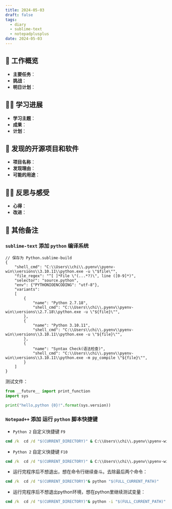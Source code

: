 ```yaml
---
title: 2024-05-03
draft: false
tags:
  - diary
  - sublime-text
  - notepadplusplus
date: 2024-05-03
---
```


## 🏢 工作概览

- **主要任务**：
- **挑战**：
- **明日计划**：

## 👨‍💻 学习进展

- **学习主题**：
- **成果**：
- **计划**：

## 🧐 发现的开源项目和软件

- **项目名称**：
- **发现理由**：
- **可能的用途**：

## 🧘‍♂️ 反思与感受

- **心得**：
- **改进**：

## 📝 其他备注

### `sublime-text` 添加 `python` 编译系统

```
// 保存为 Python.sublime-build
{
	"shell_cmd": "C:\\Users\\chi\\.pyenv\\pyenv-win\\versions\\3.10.11\\python.exe -u \"$file\"",
	"file_regex": "^[ ]*File \"(...*?)\", line ([0-9]*)",
	"selector": "source.python",
	"env": {"PYTHONIOENCODING": "utf-8"},
	"variants":
	[
		{
			"name": "Python 2.7.18",
			"shell_cmd": "C:\\Users\\chi\\.pyenv\\pyenv-win\\versions\\2.7.18\\python.exe -u \"${file}\"",
		},
		{
			"name": "Python 3.10.11",
			"shell_cmd": "C:\\Users\\chi\\.pyenv\\pyenv-win\\versions\\3.10.11\\python.exe -u \"${file}\"",
		},
		{
			"name": "Syntax Check(语法检查)",
			"shell_cmd": "C:\\Users\\chi\\.pyenv\\pyenv-win\\versions\\3.10.11\\python.exe -m py_compile \"${file}\"",
		}
	]
}
```

测试文件：

```python
from __future__ import print_function
import sys

print("hello,python {0}!".format(sys.version))
```

### `Notepad++` 添加 运行 `python` 脚本快捷键

- `Python 2` 自定义快捷键 `F9`

```cmd
cmd /k  cd /d "$(CURRENT_DIRECTORY)" & C:\\Users\\chi\\.pyenv\\pyenv-win\\versions\\2.7.18\\python.exe "$(FULL_CURRENT_PATH)" & pause & exit
```

- `Python 2` 自定义快捷键 `F10`

```cmd
cmd /k  cd /d "$(CURRENT_DIRECTORY)" & C:\\Users\\chi\\.pyenv\\pyenv-win\\versions\\3.10.11\\python.exe "$(FULL_CURRENT_PATH)" & pause & exit
```

- 运行完程序后不想退出，想在命令行继续奋斗。去除最后两个命令：

```cmd
cmd /k  cd /d "$(CURRENT_DIRECTORY)"& python "$(FULL_CURRENT_PATH)"
```

- 运行完程序后不想退出python环境，想在python里继续测试变量：

```cmd
cmd /k  cd /d "$(CURRENT_DIRECTORY)"& python -i "$(FULL_CURRENT_PATH)"
```
